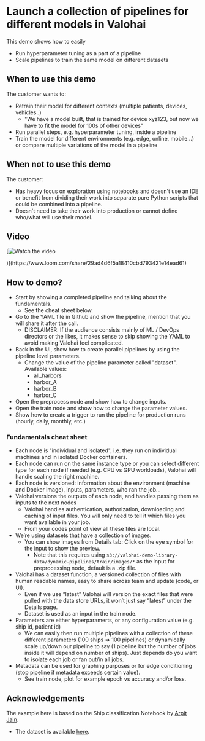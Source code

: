 # Launch a collection of pipelines for different models in Valohai

This demo shows how to easily
- Run hyperparameter tuning as a part of a pipeline
- Scale pipelines to train the same model on different datasets

## When to use this demo
The customer wants to:
- Retrain their model for different contexts (multiple patients, devices, vehicles..)
    - "We have a model built, that is trained for device xyz123, but now we have to fit the model for 100s of other devices"
- Run parallel steps, e.g. hyperparameter tuning, inside a pipeline
- Train the model for different environments (e.g. edge, online, mobile...) or compare multiple variations of the model in a pipeline

## When not to use this demo
The customer:
- Has heavy focus on exploration using notebooks and doesn't use an IDE or benefit from dividing their work into separate pure Python scripts that could be combined into a pipeline.
- Doesn't need to take their work into production or cannot define who/what will use their model.

## Video

[![Watch the video](https://cdn.loom.com/sessions/thumbnails/29ad4d6f5a18410cbd793421e14ead61-with-play.gif)
    </a>
  </div>)](https://www.loom.com/share/29ad4d6f5a18410cbd793421e14ead61)

## How to demo?
- Start by showing a completed pipeline and talking about the fundamentals.
    - See the cheat sheet below.  
- Go to the YAML file in Github and show the pipeline, mention that you will share it after the call. 
    - DISCLAIMER: If the audience consists mainly of ML / DevOps directors or the likes, it makes sense to skip showing the YAML to avoid making Valohai feel complicated. 
- Back in the UI, show how to create parallel pipelines by using the pipeline level parameters.
    - Change the value of the pipeline parameter called "dataset". Available values:
        - all_harbors
        - harbor_A
        - harbor_B
        - harbor_C
- Open the preprocess node and show how to change inputs.
- Open the train node and show how to change the parameter values.
- Show how to create a trigger to run the pipeline for production runs (hourly, daily, monthly, etc.)

### Fundamentals cheat sheet
- Each node is "individual and isolated", i.e. they run on individual machines and in isolated Docker containers. 
- Each node can run on the same instance type or you can select different type for each node if needed (e.g. CPU vs GPU workloads), Valohai will handle scaling the right machine.
- Each node is versioned: information about the environment (machine and Docker image), inputs, parameters, who ran the job...
- Valohai versions the outputs of each node, and handles passing them as inputs to the next nodes 
    - Valohai handles authentication, authorization, downloading and caching of input files. You will only need to tell it which files you want available in your job.
    - From your codes point of view all these files are local.
- We’re using datasets that have a collection of images. 
    - You can show images from Details tab: Click on the eye symbol for the input to show the preview.
        - Note that this requires using `s3://valohai-demo-library-data/dynamic-pipelines/train/images/*` as the input for preprocessing node, default is a .zip file. 
- Valohai has a dataset function, a versioned collection of files with human readable names, easy to share across team and update (code, or UI). 
    - Even if we use “latest” Valohai will version the exact files that were pulled with the data store URLs, it won’t just say “latest” under the Details page.
    - Dataset is used as an input in the train node.
- Parameters are either hyperparamerts, or any configuration value (e.g. ship id, patient id)
    - We can easily then run multiple pipelines with a collection of these different parameters (100 ships ⇒ 100 pipelines) or dynamically scale up/down our pipeline to say (1 pipeline but the number of jobs inside it will depend on number of ships). Just depends do you want to isolate each job or fan out/in all jobs.
- Metadata can be used for graphing purposes or for edge conditioning (stop pipeline if metadata exceeds certain value).
    - See train node, plot for example epoch vs accuracy and/or loss.


## Acknowledgements
The example here is based on the Ship classification Notebook by [Arpit Jain](https://www.kaggle.com/code/arpitjain007/ship-classification/notebook). 
- The dataset is available [here](https://www.kaggle.com/datasets/arpitjain007/game-of-deep-learning-ship-datasets).
